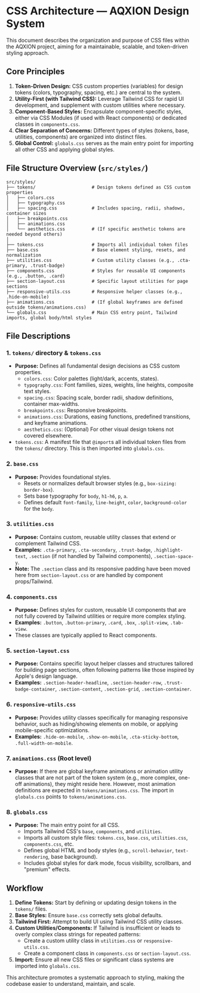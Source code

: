 # CSS Architecture — AQXION Design System

This document describes the organization and purpose of CSS files within the AQXION project, aiming for a maintainable, scalable, and token-driven styling approach.

## Core Principles

1.  **Token-Driven Design:** CSS custom properties (variables) for design tokens (colors, typography, spacing, etc.) are central to the system.
2.  **Utility-First (with Tailwind CSS):** Leverage Tailwind CSS for rapid UI development, and supplement with custom utilities where necessary.
3.  **Component-Based Styles:** Encapsulate component-specific styles, either via CSS Modules (if used with React components) or dedicated classes in `components.css`.
4.  **Clear Separation of Concerns:** Different types of styles (tokens, base, utilities, components) are organized into distinct files.
5.  **Global Control:** `globals.css` serves as the main entry point for importing all other CSS and applying global styles.

## File Structure Overview (`src/styles/`)

```
src/styles/
├── tokens/                     # Design tokens defined as CSS custom properties
│   ├── colors.css
│   ├── typography.css
│   ├── spacing.css             # Includes spacing, radii, shadows, container sizes
│   ├── breakpoints.css
│   ├── animations.css
│   └── aesthetics.css          # (If specific aesthetic tokens are needed beyond others)
│
├── tokens.css                  # Imports all individual token files
├── base.css                    # Base element styling, resets, and normalization
├── utilities.css               # Custom utility classes (e.g., .cta-primary, .trust-badge)
├── components.css              # Styles for reusable UI components (e.g., .button, .card)
├── section-layout.css          # Specific layout utilities for page sections
├── responsive-utils.css        # Responsive helper classes (e.g., .hide-on-mobile)
├── animations.css              # (If global keyframes are defined outside tokens/animations.css)
└── globals.css                 # Main CSS entry point, Tailwind imports, global body/html styles
```

## File Descriptions

### 1. `tokens/` directory & `tokens.css`
-   **Purpose:** Defines all fundamental design decisions as CSS custom properties.
    -   `colors.css`: Color palettes (light/dark, accents, states).
    -   `typography.css`: Font families, sizes, weights, line heights, composite text styles.
    -   `spacing.css`: Spacing scale, border radii, shadow definitions, container max-widths.
    -   `breakpoints.css`: Responsive breakpoints.
    -   `animations.css`: Durations, easing functions, predefined transitions, and keyframe animations.
    -   `aesthetics.css`: (Optional) For other visual design tokens not covered elsewhere.
-   `tokens.css`: A manifest file that `@import`s all individual token files from the `tokens/` directory. This is then imported into `globals.css`.

### 2. `base.css`
-   **Purpose:** Provides foundational styles.
    -   Resets or normalizes default browser styles (e.g., `box-sizing: border-box`).
    -   Sets base typography for `body`, `h1-h6`, `p`, `a`.
    -   Defines default `font-family`, `line-height`, `color`, `background-color` for the `body`.

### 3. `utilities.css`
-   **Purpose:** Contains custom, reusable utility classes that extend or complement Tailwind CSS.
-   **Examples:** `.cta-primary`, `.cta-secondary`, `.trust-badge`, `.highlight-text`, `.section` (if not handled by Tailwind components), `.section-space-y`.
-   **Note:** The `.section` class and its responsive padding have been moved here from `section-layout.css` or are handled by component props/Tailwind.

### 4. `components.css`
-   **Purpose:** Defines styles for custom, reusable UI components that are not fully covered by Tailwind utilities or require more complex styling.
-   **Examples:** `.button`, `.button-primary`, `.card`, `.box`, `.split-view`, `.tab-view`.
-   These classes are typically applied to React components.

### 5. `section-layout.css`
-   **Purpose:** Contains specific layout helper classes and structures tailored for building page sections, often following patterns like those inspired by Apple's design language.
-   **Examples:** `.section-header-headline`, `.section-header-row`, `.trust-badge-container`, `.section-content`, `.section-grid`, `.section-container`.

### 6. `responsive-utils.css`
-   **Purpose:** Provides utility classes specifically for managing responsive behavior, such as hiding/showing elements on mobile, or applying mobile-specific optimizations.
-   **Examples:** `.hide-on-mobile`, `.show-on-mobile`, `.cta-sticky-bottom`, `.full-width-on-mobile`.

### 7. `animations.css` (Root level)
-   **Purpose:** If there are global keyframe animations or animation utility classes that are not part of the token system (e.g., more complex, one-off animations), they might reside here. However, most animation definitions are expected in `tokens/animations.css`. The import in `globals.css` points to `tokens/animations.css`.

### 8. `globals.css`
-   **Purpose:** The main entry point for all CSS.
    -   Imports Tailwind CSS's `base`, `components`, and `utilities`.
    -   Imports all custom style files: `tokens.css`, `base.css`, `utilities.css`, `components.css`, etc.
    -   Defines global HTML and body styles (e.g., `scroll-behavior`, `text-rendering`, base background).
    -   Includes global styles for dark mode, focus visibility, scrollbars, and "premium" effects.

## Workflow

1.  **Define Tokens:** Start by defining or updating design tokens in the `tokens/` files.
2.  **Base Styles:** Ensure `base.css` correctly sets global defaults.
3.  **Tailwind First:** Attempt to build UI using Tailwind CSS utility classes.
4.  **Custom Utilities/Components:** If Tailwind is insufficient or leads to overly complex class strings for repeated patterns:
    *   Create a custom utility class in `utilities.css` or `responsive-utils.css`.
    *   Create a component class in `components.css` or `section-layout.css`.
5.  **Import:** Ensure all new CSS files or significant class systems are imported into `globals.css`.

This architecture promotes a systematic approach to styling, making the codebase easier to understand, maintain, and scale.
